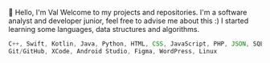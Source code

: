 👋 Hello, I'm Val
Welcome to my projects and repositories.
I'm a software analyst and developer junior, feel free to advise me about this :)
I started learning some languages, data structures and algorithms.
<br/>
```javascript
C++, Swift, Kotlin, Java, Python, HTML, CSS, JavaScript, PHP, JSON, SQL,
Git/GitHub, XCode, Android Studio, Figma, WordPress, Linux
```
